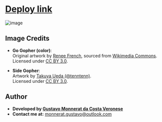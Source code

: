 # [Deploy link](https://gustavommcv.github.io/portfolio/#/)

![image](https://github.com/user-attachments/assets/d91da2f8-2ba9-4ccc-b454-3048f9028405)

## Image Credits

- **Go Gopher (color)**:  
  Original artwork by [Renee French](https://reneefrench.blogspot.com/), sourced from [Wikimedia Commons](https://commons.wikimedia.org/wiki/File:Gogophercolor.png).  
  Licensed under [CC BY 3.0](https://creativecommons.org/licenses/by/3.0/).

- **Side Gopher**:  
  Artwork by [Takuya Ueda (@tenntenn)](https://twitter.com/tenntenn).  
  Licensed under [CC BY 3.0](https://creativecommons.org/licenses/by/3.0/).

## Author

- **Developed by [Gustavo Monnerat da Costa Veronese](https://www.linkedin.com/in/gustavommcv/)**
- **Contact me at:** monnerat.gustavo@outlook.com
